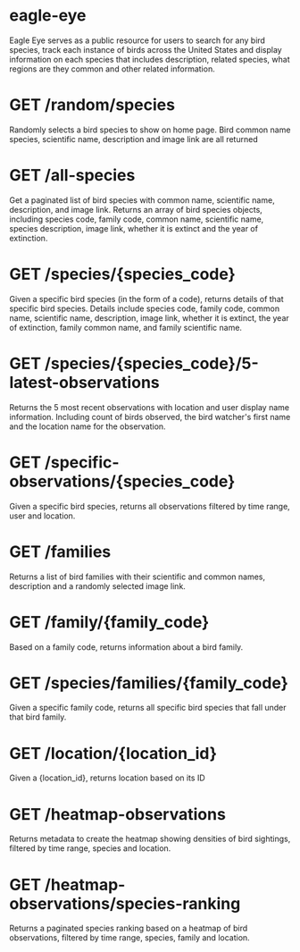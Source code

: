 # eagle-eye
Eagle Eye serves as a public resource for users to search for any bird species, track each instance of birds across the United States and display information on each species that includes description, related species, what regions are they common and other related information.


# GET /random/species
Randomly selects a bird species to show on home page. Bird common name species, scientific name, description and image link are all returned

# GET /all-species
Get a paginated list of bird species with common name, scientific name, description, and image link. Returns an array of bird species objects, including species code, family code, common name, scientific name, species description, image link, whether it is extinct and the year of extinction.

# GET /species/{species_code}
Given a specific bird species (in the form of a code), returns details of that specific bird species. Details include species code, family code, common name, scientific name, description, image link, whether it is extinct, the year of extinction, family common name, and family scientific name.

# GET /species/{species_code}/5-latest-observations
Returns the 5 most recent observations with location and user display name information. Including count of birds observed, the bird watcher's first name and the location name for the observation.

# GET /specific-observations/{species_code}
Given a specific bird species, returns all observations filtered by time range, user and location. 

# GET /families
Returns a list of bird families with their scientific and common names, description and a randomly selected image link. 

# GET /family/{family_code}
Based on a family code, returns information about a bird family. 

# GET /species/families/{family_code}
Given a specific family code, returns all specific bird species that fall under that bird family.

# GET /location/{location_id}
Given a {location_id}, returns location based on its ID

# GET /heatmap-observations 
Returns metadata to create the heatmap showing densities of bird sightings, filtered by time range, species and location. 

# GET /heatmap-observations/species-ranking
Returns a paginated species ranking based on a heatmap of bird observations, filtered by time range, species, family and location.